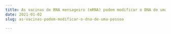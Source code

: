 ```yaml
---
title: As vacinas de RNA mensageiro (mRNA) podem modificar o DNA de uma pessoa?
date: 2021-01-02
slug: as-vacinas-podem-modificar-o-dna-de-uma-pessoa

---
```


